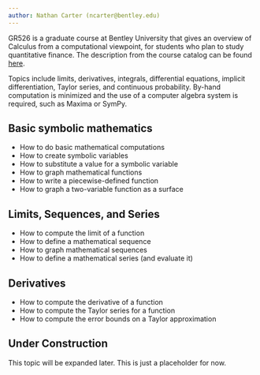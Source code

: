 ```yaml
---
author: Nathan Carter (ncarter@bentley.edu)
---
```


GR526 is a graduate course at Bentley University that gives an overview of
Calculus from a computational viewpoint,
for students who plan to study quantitative finance.
The description from the course catalog can be found
[here](https://catalog.bentley.edu/graduate/graduate-courses/gr/).

Topics include limits, derivatives, integrals, differential equations,
implicit differentiation, Taylor series, and continuous probability.
By-hand computation is minimized and the use of a computer algebra system is
required, such as Maxima or SymPy.

## Basic symbolic mathematics

 * How to do basic mathematical computations
 * How to create symbolic variables
 * How to substitute a value for a symbolic variable
 * How to graph mathematical functions
 * How to write a piecewise-defined function
 * How to graph a two-variable function as a surface

## Limits, Sequences, and Series

 * How to compute the limit of a function
 * How to define a mathematical sequence
 * How to graph mathematical sequences
 * How to define a mathematical series (and evaluate it)

## Derivatives

 * How to compute the derivative of a function
 * How to compute the Taylor series for a function
 * How to compute the error bounds on a Taylor approximation

## Under Construction

This topic will be expanded later.  This is just a placeholder for now.
